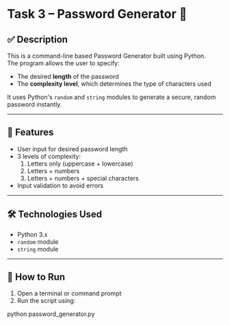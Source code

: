# Task 3 – Password Generator 🔐

## ✅ Description
This is a command-line based Password Generator built using Python.  
The program allows the user to specify:
- The desired **length** of the password
- The **complexity level**, which determines the type of characters used

It uses Python's `random` and `string` modules to generate a secure, random password instantly.

---

## 🧠 Features
- User input for desired password length
- 3 levels of complexity:
  1. Letters only (uppercase + lowercase)
  2. Letters + numbers
  3. Letters + numbers + special characters
- Input validation to avoid errors

---

## 🛠️ Technologies Used
- Python 3.x
- `random` module
- `string` module

---

## 🚀 How to Run

1. Open a terminal or command prompt  
2. Run the script using:

python password_generator.py
